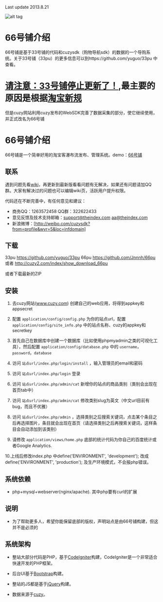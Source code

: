 Last update 2013.8.21


![alt tag](https://raw.github.com/TheIndex/66pu/master/pic/1.png)
# 66号铺介绍 #
66号铺是基于33号铺的代码和cuzysdk（购物导航sdk）的数据的一个导购系统。关于33号铺（33pu）的更多信息可以到https://github.com/yuguo/33pu 中查看。

# [请注意：33号铺停止更新了！](http://yuguo.us/weblog/33pu-stop-update/),最主要的原因是根据[淘宝新规](http://club.alimama.com/read-htm-tid-4369390.html) #

但是cuzy网站利用cuzy发布的WebSDK完善了数据采集的部分，使它继续使用，并正式改名为66号铺

# 66号铺介绍 #
66号铺是一个简单好用的淘宝客瀑布流发布、管理系统。demo：[66号铺](http://66pu.net)

## 联系 ##
遇到问题先看[wiki](http://cuzy2.com/index/show_download_66pu)，再更新到最新版看看问题有无解决，如果还有问题请加QQ群。大家有解决过的问题也可以编辑wiki页，活跃用户提升权限。

代码还在不断完善中，有任何意见和建议：

- 商务QQ：1263572458   QQ群：322622433
- 意见反馈及技术支持邮箱：support@theindex.com   aa@theindex.com
- 新浪微博：[http://weibo.com/cuzysdk?from=profile&wvr=5&loc=infdomain]

## 下载 ##
33pu https://github.com/yuguo/33pu
66pu https://github.com/Jnnnh/66pu 或者 http://cuzy2.com/index/show_download_66pu

或者下载最新的ZIP

## 安装 ##
1. 去cuzy网站(www.cuzy.com) 创建自己的web应用，将得到appkey和appsecret

2. 配置 `application/config/config.php` 为你的站点url，配置 `application/config/site_info.php` 中的站点名称、cuzy的appkey和secretkey

3. 首先自己在数据库中创建一个数据库（比如使用phpmyadmin之类的可视化工具），然后配置 `application/config/database.php` 中的 `username`，`password`，`database`

4. 访问 `站点url/index.php/login/install` ，输入管理员的email和密码

5. 访问 `站点url/index.php/login` 登录

6. 访问 `站点url/index.php/admin/cat` 新增你的站点的商品类别（类别会出现在首页tab中）

7. 访问 `站点url/index.php/admin/cat` 修改类别slug为英文（中文url目前有bug，而且不优雅）

8. 访问 `站点url/index.php/admin` ，选择类别之后搜索关键词，点击某个条目之后再选择图片，条目就会出现在首页（请选择类别之后再搜索关键词，这样条目会自动添加到该类别）

9. 请修改 `application/views/home.php` 底部的统计代码为你自己的百度统计或者Google Analytics.

10.上线后修改index.php 中define('ENVIRONMENT', 'development'); 改成 define('ENVIRONMENT', 'production'); 及生产环境模式，不会报php错误。

## 系统依赖 ##
- php+mysql+webserver(nginx/apache). 其中php要有curl的扩展

## 说明 ##
- 为了帮助更多人，希望你能保留底部的版权，声明站点是由66号铺构建，但这并不是必须的

## 系统架构 ##

- 整站大部分代码是PHP，基于[CodeIgniter](http://codeigniter.org.cn/)构建，CodeIgniter是一个非常适合快速开发的PHP框架。

- 后台UI基于[Bootstrap](http://twitter.github.com/bootstrap/)构建。

- 整站的JS都是基于[jQuery](http://jquery.com/)构建。

- 数据来源于[cuzy](http://www.cuzy.com)。

